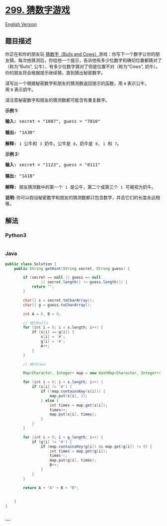 # [299. 猜数字游戏](https://leetcode-cn.com/problems/bulls-and-cows)

[English Version](/solution/0200-0299/0299.Bulls%20and%20Cows/README_EN.md)

## 题目描述

<!-- 这里写题目描述 -->
<p>你正在和你的朋友玩&nbsp;<a href="https://baike.baidu.com/item/%E7%8C%9C%E6%95%B0%E5%AD%97/83200?fromtitle=Bulls+and+Cows&amp;fromid=12003488&amp;fr=aladdin" target="_blank">猜数字（Bulls and Cows）</a>游戏：你写下一个数字让你的朋友猜。每次他猜测后，你给他一个提示，告诉他有多少位数字和确切位置都猜对了（称为&ldquo;Bulls&rdquo;, 公牛），有多少位数字猜对了但是位置不对（称为&ldquo;Cows&rdquo;, 奶牛）。你的朋友将会根据提示继续猜，直到猜出秘密数字。</p>

<p>请写出一个根据秘密数字和朋友的猜测数返回提示的函数，用 <code>A</code> 表示公牛，用&nbsp;<code>B</code>&nbsp;表示奶牛。</p>

<p>请注意秘密数字和朋友的猜测数都可能含有重复数字。</p>

<p><strong>示例 1:</strong></p>

<pre><strong>输入:</strong> secret = &quot;1807&quot;, guess = &quot;7810&quot;

<strong>输出:</strong> &quot;1A3B&quot;

<strong>解释:</strong> <code>1</code>&nbsp;公牛和&nbsp;<code>3</code>&nbsp;奶牛。公牛是 <code>8</code>，奶牛是 <code>0</code>, <code>1</code>&nbsp;和 <code>7</code>。</pre>

<p><strong>示例 2:</strong></p>

<pre><strong>输入:</strong> secret = &quot;1123&quot;, guess = &quot;0111&quot;

<strong>输出:</strong> &quot;1A1B&quot;

<strong>解释: </strong>朋友猜测数中的第一个 <code>1</code>&nbsp;是公牛，第二个或第三个 <code>1</code>&nbsp;可被视为奶牛。</pre>

<p><strong>说明: </strong>你可以假设秘密数字和朋友的猜测数都只包含数字，并且它们的长度永远相等。</p>

## 解法

<!-- 这里可写通用的实现逻辑 -->

<!-- tabs:start -->

### **Python3**

<!-- 这里可写当前语言的特殊实现逻辑 -->

```python

```

### **Java**

<!-- 这里可写当前语言的特殊实现逻辑 -->

```java
public class Solution {
    public String getHint(String secret, String guess) {

		if (secret == null || guess == null
				|| secret.length() != guess.length()) {
			return "";
		}

		char[] s = secret.toCharArray();
		char[] g = guess.toCharArray();

		int A = 0, B = 0;

		// 统计bulls
		for (int i = 0; i < s.length; i++) {
			if (s[i] == g[i]) {
				s[i] = '#';
				g[i] = '#';
				A++;
			}
		}

		// 统计cows

		Map<Character, Integer> map = new HashMap<Character, Integer>();

		for (int i = 0; i < s.length; i++) {
			if (s[i] != '#') {
				if (!map.containsKey(s[i])) {
					map.put(s[i], 1);
				} else {
					int times = map.get(s[i]);
					times++;
					map.put(s[i], times);
				}
			}
		}

		for (int i = 0; i < g.length; i++) {
			if (g[i] != '#') {
				if (map.containsKey(g[i]) && map.get(g[i]) != 0) {
					int times = map.get(g[i]);
					times--;
					map.put(g[i], times);
					B++;
				}
			}
		}

		return A + "A" + B + "B";
	
        
    }
}
```

### **...**

```

```

<!-- tabs:end -->

